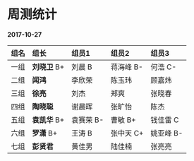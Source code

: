 # 周测统计

**2017-10-27**

| **组名** | **组长** | **组员1** | **组员2** | **组员3** |
| :--- | :--- | :--- | :--- | :--- |
|一组|**刘晓卫** B+|刘晨 B|蒋海峰 B-|何浩 C-|
|二组|**闻鸿**|李欣荣|陈玉玮|顾嘉炜|
|三组|**徐亮**|刘杰|郑爽|张晓春|
|四组|**陶晓聪**|谢晨晖|张旷怡|陈杰|
|五组|**袁凯华** B+|袁赛荣 B-|曹敏 B+|钱佳雷 C|
|六组|**罗潇** B+|王涛 B|张中天 C+|姚亚峰 B-|
|七组|**彭贤君**|黄佳男|陆佳楠|张亮亮|











